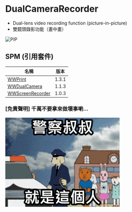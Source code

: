 # DualCameraRecorder

- Dual-lens video recording function (picture-in-picture)
- 雙鏡頭錄影功能（畫中畫）

![PIP](DualCameraRecorder.PNG)

## SPM (引用套件)

|名稱|版本|
|-|-|
|[WWPrint](https://github.com/William-Weng/WWPrint)|1.3.1|
|[WWDualCamera](https://github.com/William-Weng/WWDualCamera)|1.1.3|
|[WWScreenRecorder](https://github.com/William-Weng/WWScreenRecorder)|1.0.3|

### [免責聲明] 千萬不要拿來做壞事喲…
![免責聲明](警察叔叔就是這個人.gif)
